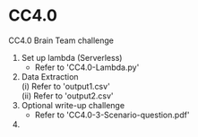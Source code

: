 # CC4.0
CC4.0 Brain Team challenge  
1. Set up lambda (Serverless)  
    - Refer to 'CC4.0-Lambda.py'  
2. Data Extraction  
    (i)  Refer to 'output1.csv'  
    (ii) Refer to 'output2.csv'  
3. Optional write-up challenge  
    - Refer to 'CC4.0-3-Scenario-question.pdf'  
4.
